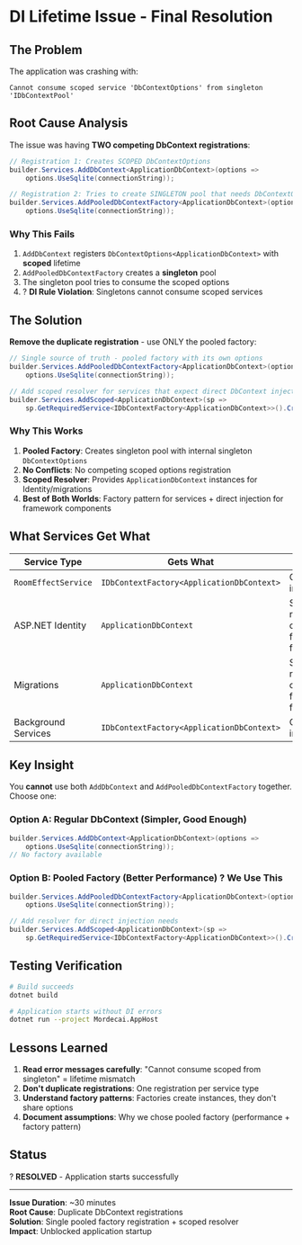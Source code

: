 # DI Lifetime Issue - Final Resolution

## The Problem

The application was crashing with:
```
Cannot consume scoped service 'DbContextOptions' from singleton 'IDbContextPool'
```

## Root Cause Analysis

The issue was having **TWO competing DbContext registrations**:

```csharp
// Registration 1: Creates SCOPED DbContextOptions
builder.Services.AddDbContext<ApplicationDbContext>(options =>
    options.UseSqlite(connectionString));

// Registration 2: Tries to create SINGLETON pool that needs DbContextOptions
builder.Services.AddPooledDbContextFactory<ApplicationDbContext>(options =>
    options.UseSqlite(connectionString));
```

### Why This Fails

1. `AddDbContext` registers `DbContextOptions<ApplicationDbContext>` with **scoped** lifetime
2. `AddPooledDbContextFactory` creates a **singleton** pool
3. The singleton pool tries to consume the scoped options
4. ? **DI Rule Violation**: Singletons cannot consume scoped services

## The Solution

**Remove the duplicate registration** - use ONLY the pooled factory:

```csharp
// Single source of truth - pooled factory with its own options
builder.Services.AddPooledDbContextFactory<ApplicationDbContext>(options =>
    options.UseSqlite(connectionString));

// Add scoped resolver for services that expect direct DbContext injection
builder.Services.AddScoped<ApplicationDbContext>(sp => 
    sp.GetRequiredService<IDbContextFactory<ApplicationDbContext>>().CreateDbContext());
```

### Why This Works

1. **Pooled Factory**: Creates singleton pool with internal singleton `DbContextOptions`
2. **No Conflicts**: No competing scoped options registration
3. **Scoped Resolver**: Provides `ApplicationDbContext` instances for Identity/migrations
4. **Best of Both Worlds**: Factory pattern for services + direct injection for framework components

## What Services Get What

| Service Type | Gets What | How |
|-------------|-----------|-----|
| `RoomEffectService` | `IDbContextFactory<ApplicationDbContext>` | Constructor injection |
| ASP.NET Identity | `ApplicationDbContext` | Scoped resolver creates from factory |
| Migrations | `ApplicationDbContext` | Scoped resolver creates from factory |
| Background Services | `IDbContextFactory<ApplicationDbContext>` | Constructor injection |

## Key Insight

You **cannot** use both `AddDbContext` and `AddPooledDbContextFactory` together. Choose one:

### Option A: Regular DbContext (Simpler, Good Enough)
```csharp
builder.Services.AddDbContext<ApplicationDbContext>(options =>
    options.UseSqlite(connectionString));
// No factory available
```

### Option B: Pooled Factory (Better Performance) ? **We Use This**
```csharp
builder.Services.AddPooledDbContextFactory<ApplicationDbContext>(options =>
    options.UseSqlite(connectionString));

// Add resolver for direct injection needs
builder.Services.AddScoped<ApplicationDbContext>(sp => 
    sp.GetRequiredService<IDbContextFactory<ApplicationDbContext>>().CreateDbContext());
```

## Testing Verification

```bash
# Build succeeds
dotnet build

# Application starts without DI errors
dotnet run --project Mordecai.AppHost
```

## Lessons Learned

1. **Read error messages carefully**: "Cannot consume scoped from singleton" = lifetime mismatch
2. **Don't duplicate registrations**: One registration per service type
3. **Understand factory patterns**: Factories create instances, they don't share options
4. **Document assumptions**: Why we chose pooled factory (performance + factory pattern)

## Status

? **RESOLVED** - Application starts successfully

---

**Issue Duration**: ~30 minutes  
**Root Cause**: Duplicate DbContext registrations  
**Solution**: Single pooled factory registration + scoped resolver  
**Impact**: Unblocked application startup
